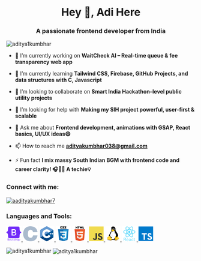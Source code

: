 <h1 align="center">Hey 👋, Adi Here</h1>
<h3 align="center">A passionate frontend developer from India</h3>

<p align="left"> <img src="https://komarev.com/ghpvc/?username=aditya1kumbhar&label=Profile%20views&color=0e75b6&style=flat" alt="aditya1kumbhar" /> </p>

- 🔭 I’m currently working on **WaitCheck AI – Real-time queue & fee transparency web app**

- 🌱 I’m currently learning **Tailwind CSS, Firebase, GitHub Projects, and data structures with C, Javascript**

- 👯 I’m looking to collaborate on **Smart India Hackathon–level public utility projects**

- 🤝 I’m looking for help with **Making my SIH project powerful, user-first & scalable**

- 💬 Ask me about **Frontend development, animations with GSAP, React basics, UI/UX ideas😄**

- 📫 How to reach me **adityakumbhar038@gmail.com**

- ⚡ Fun fact **I mix massy South Indian BGM with frontend code and career clarity! 🎧👨‍💻 A techie💡**

<h3 align="left">Connect with me:</h3>
<p align="left">
<a href="https://instagram.com/aadityakumbhar7" target="blank"><img align="center" src="https://raw.githubusercontent.com/rahuldkjain/github-profile-readme-generator/master/src/images/icons/Social/instagram.svg" alt="aadityakumbhar7" height="30" width="40" /></a>
</p>

<h3 align="left">Languages and Tools:</h3>
<p align="left"> <a href="https://getbootstrap.com" target="_blank" rel="noreferrer"> <img src="https://raw.githubusercontent.com/devicons/devicon/master/icons/bootstrap/bootstrap-plain-wordmark.svg" alt="bootstrap" width="40" height="40"/> </a> <a href="https://www.cprogramming.com/" target="_blank" rel="noreferrer"> <img src="https://raw.githubusercontent.com/devicons/devicon/master/icons/c/c-original.svg" alt="c" width="40" height="40"/> </a> <a href="https://www.w3schools.com/cpp/" target="_blank" rel="noreferrer"> <img src="https://raw.githubusercontent.com/devicons/devicon/master/icons/cplusplus/cplusplus-original.svg" alt="cplusplus" width="40" height="40"/> </a> <a href="https://www.w3schools.com/css/" target="_blank" rel="noreferrer"> <img src="https://raw.githubusercontent.com/devicons/devicon/master/icons/css3/css3-original-wordmark.svg" alt="css3" width="40" height="40"/> </a> <a href="https://www.w3.org/html/" target="_blank" rel="noreferrer"> <img src="https://raw.githubusercontent.com/devicons/devicon/master/icons/html5/html5-original-wordmark.svg" alt="html5" width="40" height="40"/> </a> <a href="https://developer.mozilla.org/en-US/docs/Web/JavaScript" target="_blank" rel="noreferrer"> <img src="https://raw.githubusercontent.com/devicons/devicon/master/icons/javascript/javascript-original.svg" alt="javascript" width="40" height="40"/> </a> <a href="https://www.linux.org/" target="_blank" rel="noreferrer"> <img src="https://raw.githubusercontent.com/devicons/devicon/master/icons/linux/linux-original.svg" alt="linux" width="40" height="40"/> </a> <a href="https://reactjs.org/" target="_blank" rel="noreferrer"> <img src="https://raw.githubusercontent.com/devicons/devicon/master/icons/react/react-original-wordmark.svg" alt="react" width="40" height="40"/> </a> <a href="https://www.typescriptlang.org/" target="_blank" rel="noreferrer"> <img src="https://raw.githubusercontent.com/devicons/devicon/master/icons/typescript/typescript-original.svg" alt="typescript" width="40" height="40"/> </a> </p>

<p><img align="left" src="https://github-readme-stats.vercel.app/api/top-langs?username=aditya1kumbhar&show_icons=true&locale=en&layout=compact" alt="aditya1kumbhar" /></p>

<p>&nbsp;<img align="center" src="https://github-readme-stats.vercel.app/api?username=aditya1kumbhar&show_icons=true&locale=en" alt="aditya1kumbhar" /></p>
